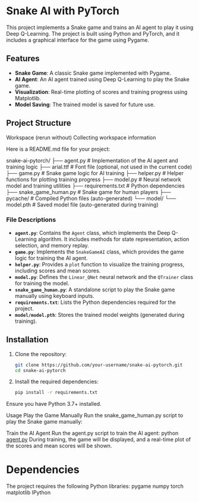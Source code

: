 # Snake AI with PyTorch

This project implements a Snake game and trains an AI agent to play it using Deep Q-Learning. The project is built using Python and PyTorch, and it includes a graphical interface for the game using Pygame.

## Features

- **Snake Game**: A classic Snake game implemented with Pygame.
- **AI Agent**: An AI agent trained using Deep Q-Learning to play the Snake game.
- **Visualization**: Real-time plotting of scores and training progress using Matplotlib.
- **Model Saving**: The trained model is saved for future use.

## Project Structure

Workspace
(rerun without)
Collecting workspace information

Here is a README.md file for your project:

snake-ai-pytorch/ ├── agent.py # Implementation of the AI agent and training logic ├── arial.ttf # Font file (optional, not used in the current code) ├── game.py # Snake game logic for AI training ├── helper.py # Helper functions for plotting training progress ├── model.py # Neural network model and training utilities ├── requirements.txt # Python dependencies ├── snake_game_human.py # Snake game for human players ├── pycache/ # Compiled Python files (auto-generated) └── model/ └── model.pth # Saved model file (auto-generated during training)

### File Descriptions

- **`agent.py`**: Contains the `Agent` class, which implements the Deep Q-Learning algorithm. It includes methods for state representation, action selection, and memory replay.
- **`game.py`**: Implements the `SnakeGameAI` class, which provides the game logic for training the AI agent.
- **`helper.py`**: Provides a `plot` function to visualize the training progress, including scores and mean scores.
- **`model.py`**: Defines the `Linear_QNet` neural network and the `QTrainer` class for training the model.
- **`snake_game_human.py`**: A standalone script to play the Snake game manually using keyboard inputs.
- **`requirements.txt`**: Lists the Python dependencies required for the project.
- **`model/model.pth`**: Stores the trained model weights (generated during training).

## Installation

1. Clone the repository:
   ```bash
   git clone https://github.com/your-username/snake-ai-pytorch.git
   cd snake-ai-pytorch
   ```
2. Install the required dependencies:
   ```bash
   pip install -r requirements.txt
   ```

Ensure you have Python 3.7+ installed.

Usage
Play the Game Manually
Run the snake_game_human.py script to play the Snake game manually:

Train the AI Agent
Run the agent.py script to train the AI agent:
python [agent.py](http://_vscodecontentref_/9)
During training, the game will be displayed, and a real-time plot of the scores and mean scores will be shown.
# Dependencies
The project requires the following Python libraries:
    pygame
    numpy
    torch
    matplotlib
    IPython